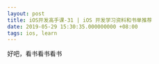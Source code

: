 ```yaml
---
layout: post
title: iOS开发高手课-31 | iOS 开发学习资料和书单推荐
date: 2019-05-29 15:30:35.000000000 +08:00
tags: ios, learn
---
```


好吧，看书看书看书